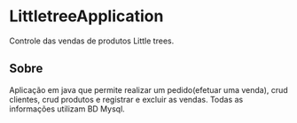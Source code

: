 # LittletreeApplication
Controle das vendas de produtos Little trees.

## Sobre ##
Aplicação em java que permite realizar um pedido(efetuar uma venda), crud clientes, crud produtos e registrar e excluir as vendas.
Todas as informações utilizam BD Mysql.
